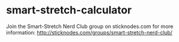 # smart-stretch-calculator

Join the Smart-Stretch Nerd Club group on sticknodes.com for more information: http://sticknodes.com/groups/smart-stretch-nerd-club/